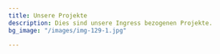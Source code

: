```yaml
---
title: Unsere Projekte
description: Dies sind unsere Ingress bezogenen Projekte.
bg_image: "/images/img-129-1.jpg"

---
```

